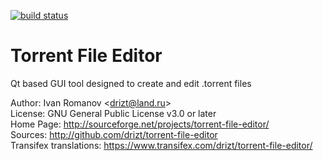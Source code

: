 [![build status](https://secure.travis-ci.org/drizt/torrent-file-editor.png)](http://travis-ci.org/drizt/torrent-file-editor)

Torrent File Editor
===================

Qt based GUI tool designed to create and edit .torrent files

Author: Ivan Romanov <[drizt@land.ru](mailto:drizt@land.ru)>  
License: GNU General Public License v3.0 or later  
Home Page: http://sourceforge.net/projects/torrent-file-editor/  
Sources: http://github.com/drizt/torrent-file-editor  
Transifex translations: https://www.transifex.com/drizt/torrent-file-editor/
